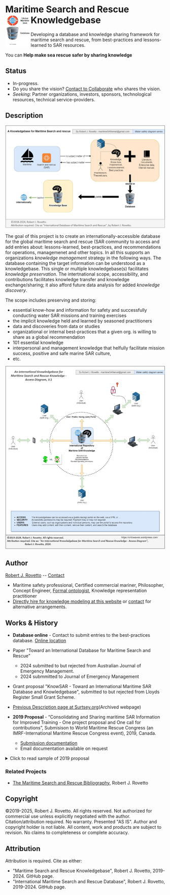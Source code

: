 # Maritime Search and Rescue Knowledgebase <img align="left" width="80" height="100" src="images/marinSARdb-logo.jpg">
Developing a database and knowledge sharing framework for maritime search and rescue, from best-practices and lessons-learned to SAR resources. 

You can **Help make sea rescue safer by sharing knowledge**
## Status
- In-progress.
- Do you share the vision? [Contact to Collaborate](mailto:maritimeSARemail@gmail.com) who shares the vision. 
- _Seeking_: Partner organizations, investors, sponsors, technological resources, technical service-providers.

## Description

![image](images/International-Database-MarineSAR-Knowledge_Rovetto_v1.jpg)

The goal of this project is to create an internationally-accessible database for the global maritime search and rescue (SAR community to access and add entries about: lessons-learned, best-practices, and recommendations for operations, managemenet and other topics. In all this supports an organizations _knowledge management_ strategy in the following ways. The database containing the target information can be understood as a knowledgebase. This single or multiple knowledgebase(s) facilitates _knowledge preservation_. The intertnational scope, accessibility, and contributions facilitates knowledge transfer and knowledge exchange/sharing; it also afford future data analysis for added _knowledge discovery_. 

The scope includes preserving and storing:
- essential know-how and information for safety and successfully conducting water SAR missions and training exercises
- the implicit knowledge held and learned by seasoned practitioners
- data and discoveries from data or studies
- organizational or internal best-practices that a given org. is willing to share as a global recommendation
- 101 essential knowledge
- interpersonal and management knowledge that helfully facilitate mission success, positive and safe marine SAR culture,
- etc. 

![image](images/AccessDiagram_International-Database-MarineSAR-Knowledge_Rovetto_v1.jpg)

##  Author
[Robert J. Rovetto](https://github.com/rrovetto) -- [Contact](mailto:rrovetto@terpalum.umd.edu)
- Maritime safety professional, Certified commercial mariner, Philosopher, Concept Engineer, [Formal ontologist](https://ontologforum.org/index.php/RobertRovetto), Knowledge representation practitioner
- [Directly hire for knowledge modeling at this website](https://tinyurl.com/yas7trzy) or [contact](rrovetto@terpalum.umd.edu) for alternative arrangements.

## Works & History
- **Database online** - Contact to submit entries to the best-practices database. [Online location](https://docs.google.com/spreadsheets/d/12O3wvgPsFdO-vG8awN8Y7sLTJ5P5NIpn/)
- Paper "Toward an International Database for Maritime Search and Rescue"
	- 2024 submitted to but rejected from Australian Journal of Emergency Management.
 	- 2024 submmitted to Journal of Emergency Management
- Grant proposal "KnowSAR - Toward an International Maritime SAR Database and Knowledgebase", submitted to but rejected from Lloyds Register Small Grant Scheme.

- [Previous Description page at Surtsey.org](https://web.archive.org/web/20250324025411/https://www.surtsey.org/projects/the-maritime-search-and-rescue-database/)(Archived webpage)
- **2019 Proposal** - “Consolidating and Sharing maritime SAR Information for Improved Training - One project proposal and One call for contributions”, Submisison to World Maritime Rescue Congress (an IMRF-International Maritime Rescue Congress event), 2019, Canada.
	- [Submission documentation](https://drive.google.com/drive/folders/1wWgdWdPG5B9OlZ5zOEw4n-8LlcuZrk8_?usp=sharing)
	- Email documentation available on request
<details>
  <summary>Click to read sample of 2019 proposal</summary>
	
"The community stands to improve training by aggregating and sharing maritime SAR information.
This communication discusses two project concepts. One is a project proposal to develop an
international database of maritime SAR best-practices. The other is an ongoing personal project
by the author to develop a bibliography of maritime SAR documents.

The first would be an open-source repository for best-practices in training and in actual 
operations. Any maritime SAR organization, and any individual, would be able to submit
additions to the repository Submitted best-practices or recommendations can be about 
onboard safety aspects to interpersonal aspects to equipment suggestions to detailed 
strategies for particular training evolutions like man-overboard. A best-practices
database can be incorporated into or developed for the IMRF, IMO, or another neutral
organizations.

The second project, an existing compilation of maritime SAR training and standards material is briefly introduced.
Contributions are welcome and should be directed to the author. The author seeks partners and funding to pursue both or either of these 
projects for consolidating maritime SAR information for knowledge sharing and improved training."

“This paper proposes the development of an international database of maritime SAR best-practices. The author (Rovetto) has begun a preliminary repository, drawing on his training and boating experiences. The authors asks the audience if they are interested in contributing to such a repository.  A best-practices database can be incorporated into the IMRF, IMO, or another neutral organization. It should be open and freely accessible. We draw on the collective and diverse experience of the author(s) to offer a list of recommended practices for crew members aboard rescue boats. The practices range from training suggestions, to safety precautions, to managerial and interpersonal approaches. Some maritime SAR organizations employ some of the recommendations, while others do not. Some suggestions may appear obvious, but observing existing paid and unpaid crews will demonstrate gaps in safety, lack of knowledge, etc”

</details>

### Related Projects
- [The Maritime Search and Rescue Bibliography](https://www.surtsey.org/projects/maritime-sar-bibliography), Robert J. Rovetto
  
## Copyright
©2019-2025, Robert J. Rovetto. All rights reserved.
Not authorized for commercial use unless explicitly negotiated with the author. Citation/attribution required.
No warranty. Presented "AS IS". Author and copyright holder is not liable. All content, work and products are subject to revision. No claims to completeness or complete accuracy.

## Attribution
Attribution is required. 
Cite as either: 
- "Maritime Search and Rescue Knowledgebase", Robert J. Rovetto, 2019-2024. GitHub page.
- "International Maritime Search and Rescue Database", Robert J. Rovetto, 2019-2024. GitHub page.
